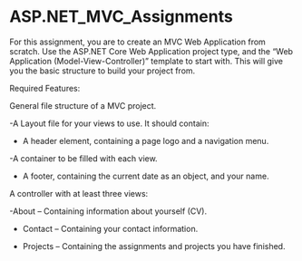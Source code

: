 # ASP.NET_MVC_Assignments
For this assignment, you are to create an MVC Web Application from scratch. Use the ASP.NET Core Web Application project type, and the “Web Application (Model-View-Controller)” template to start with. This will give you the basic structure to build your project from.

Required Features:

 General file structure of a MVC project.

 -A Layout file for your views to use. It should contain:
 
- A header element, containing a page logo and a navigation menu.
 
 -A container to be filled with each view.
 
- A footer, containing the current date as an object, and your name.
 
 
 A controller with at least three views:
 
 -About – Containing information about yourself (CV).
 
- Contact – Containing your contact information.
 
- Projects – Containing the assignments and projects you have finished.
